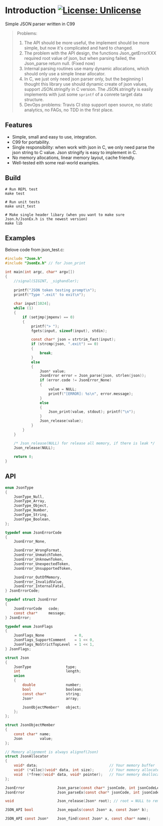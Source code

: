 # Introduction [![License: Unlicense](https://img.shields.io/badge/license-Unlicense-blue.svg)](http://unlicense.org/)
Simple JSON parser written in C99

> Problems:<br/>
> 1. The API should be more useful, the implement should be more simple, but now it's complicated and hard to changed.</br>
> 2. The problem with the API design, the functions Json_getErrorXXX required root value of json, but when parsing failed, the Json_parse return null. (Fixed now)<br/>
> 3. Internal parsing routines use many dynamic allocations, which should only use a simple linear allocator.<br/>
> 4. In C, we just only need json parser only, but the beginning I thought this library use should dynamic create of json values, support JSON.stringify in C version. The JSON.stringify is easily implements with just some `sprintf` of a conrete target data structure.<br/>
> 5. DevOps problems: Travis CI stop support open source, no static analytics, no FAGs, no TDD in the first place.

## Features
- Simple, small and easy to use, integration.
- C99 for portability.
- Single responsibility: when work with json in C, we only need parse the json string to C value. Json stringify is easy to implement in C.
- No memory allocations, linear memory layout, cache friendly.
- Well-tested eith some real-world examples.

## Build
```
# Run REPL test
make test

# Run unit tests
make unit_test

# Make single header libary (when you want to make sure Json.h/JsonEx.h is the newest version)
make lib
```

## Examples
Belove code from json_test.c:
```C
#include "Json.h"
#include "JsonEx.h" // for Json_print

int main(int argc, char* argv[])
{
    //signal(SIGINT, _sighandler);
    
    printf("JSON token testing prompt\n");
    printf("Type '.exit' to exit\n");
    
    char input[1024];
    while (1)
    {
	    if (setjmp(jmpenv) == 0)
	    {
	        printf("> ");
	        fgets(input, sizeof(input), stdin);

	        const char* json = strtrim_fast(input);
	        if (strcmp(json, ".exit") == 0)
	        {
                break;
	        }
	        else
            {
                Json* value;
                JsonError error = Json_parse(json, strlen(json));
                if (error.code != JsonError_None)
                {
                    value = NULL;
                    printf("[ERROR]: %s\n", error.message);
                }
                else
                {
                    Json_print(value, stdout); printf("\n");
                }
                Json_release(value);
	        }
	    }
    }

    /* Json_release(NULL) for release all memory, if there is leak */
    Json_release(NULL);
    
    return 0;
}
```

## API
```C
enum JsonType
{
    JsonType_Null,
    JsonType_Array,
    JsonType_Object,
    JsonType_Number,
    JsonType_String,
    JsonType_Boolean,
};

typedef enum JsonErrorCode
{
    JsonError_None,

    JsonError_WrongFormat,
    JsonError_UnmatchToken,
    JsonError_UnknownToken,
    JsonError_UnexpectedToken,
    JsonError_UnsupportedToken,

    JsonError_OutOfMemory,
    JsonError_InvalidValue,
    JsonError_InternalFatal,
} JsonErrorCode;

typedef struct JsonError
{
    JsonErrorCode   code;
    const char*     message;
} JsonError;

typedef enum JsonFlags
{
    JsonFlags_None              = 0,
    JsonFlags_SupportComment    = 1 << 0,
    JsonFlags_NoStrictTopLevel  = 1 << 1,
} JsonFlags;

struct Json
{
    JsonType                type;
    int                     length;
    union 
    {
        double              number;
        bool                boolean;   
        const char*         string;
        Json*               array;

        JsonObjectMember*   object;
    };
};

struct JsonObjectMember
{
    const char* name;
    Json        value;
};

// Memory alignment is always alignof(Json)
struct JsonAllocator
{
    void* data;                                 // Your memory buffer
    void* (*alloc)(void* data, int size);       // Your memory allocate function
    void  (*free)(void* data, void* pointer);   // Your memory deallocate function
};

JsonError               Json_parse(const char* jsonCode, int jsonCodeLength, JsonFlags flags, Json** result);
JsonError               Json_parseEx(const char* jsonCode, int jsonCodeLength, JsonAllocator allocator, JsonFlags flags, Json** result);

void                    Json_release(Json* root); // root = NULL to remove all leak memory

JSON_API bool           Json_equals(const Json* a, const Json* b);

JSON_API const Json*    Json_find(const Json* x, const char* name);
```

